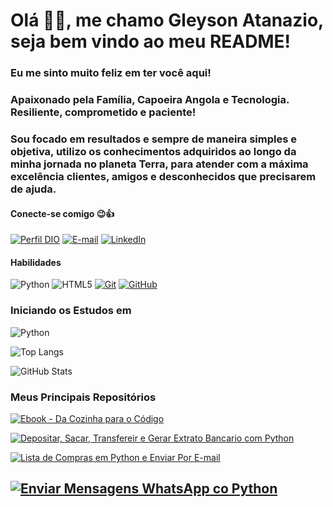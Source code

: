 # Olá 👋🏿, me chamo Gleyson Atanazio, seja bem vindo ao meu README!

### Eu  me sinto muito feliz em ter você aqui! 

### Apaixonado pela Família, Capoeira Angola e Tecnologia. Resiliente, comprometido e paciente!

### Sou focado em resultados e sempre de maneira simples e objetiva, utilizo os conhecimentos adquiridos ao longo da minha jornada no planeta Terra, para atender com a máxima excelência clientes, amigos e desconhecidos que precisarem de ajuda. 

#### Conecte-se comigo 😉👍
[![Perfil DIO](https://img.shields.io/badge/-Meu%20Perfil%20na%20DIO-30A3DC?style=for-the-badge)](https://web.dio.me/users/gleysonasilva/)
[![E-mail](https://img.shields.io/badge/-Email-000?style=for-the-badge&logo=microsoft-outlook&logoColor=E94D5F)](mailto:gleysonasilva@gmail.com)
[![LinkedIn](https://img.shields.io/badge/-LinkedIn-000?style=for-the-badge&logo=linkedin&logoColor=30A3DC)](https://www.linkedin.com/in/gleysonatanazio/)


#### Habilidades
![Python](https://img.shields.io/badge/Python-000?style=for-the-badge&logo=python)
![HTML5](https://img.shields.io/badge/HTML-000?style=for-the-badge&logo=html5&logoColor=30A3DC)
[![Git](https://img.shields.io/badge/Git-000?style=for-the-badge&logo=git&logoColor=E94D5F)](https://git-scm.com/doc) 
[![GitHub](https://img.shields.io/badge/GitHub-000?style=for-the-badge&logo=github&logoColor=30A3DC)](https://docs.github.com/)

### Iniciando os Estudos em

![Python](https://img.shields.io/badge/Python-000?style=for-the-badge&logo=python)

![Top Langs](https://github-readme-stats-git-masterrstaa-rickstaa.vercel.app/api/top-langs/?username=atnzpe&layout=compact&bg_color=000&border_color=fff703&title_color=fff703&text_color=FFF)

![GitHub Stats](https://github-readme-stats.vercel.app/api?username=atnzpe&layout=compact&bg_color=000&border_color=fff703&title_color=fff703&text_color=FFF)

### Meus Principais Repositórios

[![Ebook - Da Cozinha para o Código ](https://github-readme-stats.vercel.app/api/pin/?username=atnzpe&repo=lista_de_compras&bg_color=000&border_color=fff703&show_icons=true&icon_color=30A3DC&title_color=fff703&text_color=FFF)]([https://github.com/atnzpe/lista_de_compras](https://github.com/atnzpe/ebook-da-cozinha-para-o-codigo))

[![Depositar, Sacar, Transfereir e Gerar Extrato Bancario com Python](https://github-readme-stats.vercel.app/api/pin/?username=atnzpe&repo=bank_system_python&bg_color=000&border_color=fff703&show_icons=true&icon_color=30A3DC&title_color=fff703&text_color=FFF)](https://github.com/atnzpe/bank_system_python/)

[![Lista de Compras em Python e Enviar Por E-mail](https://github-readme-stats.vercel.app/api/pin/?username=atnzpe&repo=lista_de_compras&bg_color=000&border_color=fff703&show_icons=true&icon_color=30A3DC&title_color=fff703&text_color=FFF)](https://github.com/atnzpe/lista_de_compras)

[![Enviar Mensagens WhatsApp co Python](https://github-readme-stats.vercel.app/api/pin/?username=atnzpe&repo=friendly-memory&bg_color=000&border_color=fff703&show_icons=true&icon_color=30A3DC&title_color=fff703&text_color=FFF)](https://github.com/atnzpe/friendly-memory)
---





